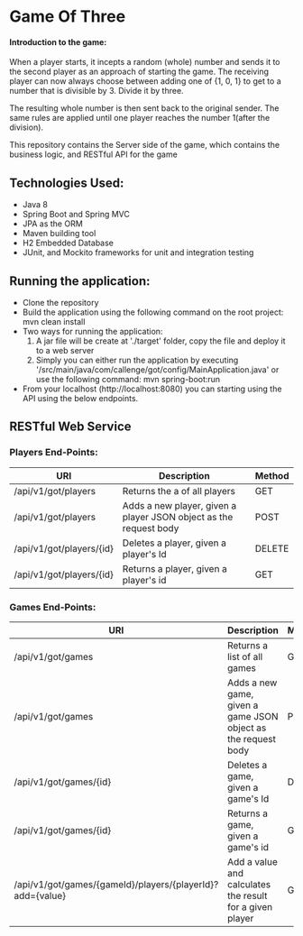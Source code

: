# Game Of Three
#### Introduction to the game:
When a player starts, it incepts a random (whole) number and sends it to the second player as an approach of starting the game. 
The receiving player can now always choose between adding one of {­1, 0, 1} to get to a number that is divisible by 3. Divide it by three. 

The resulting whole number is then sent back to the original sender. The same rules are applied until one player reaches the number 1(after the division).

This repository contains the Server side of the game, which contains the business logic, and RESTful API for the game

## Technologies Used:
- Java 8
- Spring Boot and Spring MVC
- JPA as the ORM
- Maven building tool
- H2 Embedded Database
- JUnit, and Mockito frameworks for unit and integration testing

## Running the application:
- Clone the repository
- Build the application using the following command on the root project: mvn clean install
- Two ways for running the application:
	1. A jar file will be create at './target' folder, copy the file and deploy it to a web server
	2. Simply you can either run the application by executing '/src/main/java/com/callenge/got/config/MainApplication.java' or use the following command: mvn spring-boot:run
- From your localhost (http://localhost:8080) you can starting using the API using the below endpoints.

## RESTful Web Service
### Players End-Points:
|              URI                   |                  Description                     		              |    Method   |
|------------------------------------|------------------------------------------------------------------------|-------------|
| /api/v1/got/players                        	 | Returns the a of all players       	    						  	  |     GET     |
| /api/v1/got/players                        	 | Adds a new player, given a player JSON object as the request body	  |    POST     |
| /api/v1/got/players/{id}                   	 | Deletes a player, given a player's Id                            	  |    DELETE   |
| /api/v1/got/players/{id}                  	 | Returns a player, given a player's id       					  		  |     GET     |

### Games End-Points:
|              URI                   |                  Description                     		              |    Method   |
|------------------------------------|------------------------------------------------------------------------|-------------|
| /api/v1/got/games                        	 | Returns a list of all games		           						  	  |     GET     |
| /api/v1/got/games                        	 | Adds a new game, given a game JSON object as the request body	  	  |    POST     |
| /api/v1/got/games/{id}                   	 | Deletes a game, given a game's Id                            	  	  |    DELETE   |
| /api/v1/got/games/{id}                  	 	 | Returns a game, given a game's id       					  		  	  |     GET     |
| /api/v1/got/games/{gameId}/players/{playerId}?add={value}    | Add a value and calculates the result for a given player  	  	  |     GET     |
